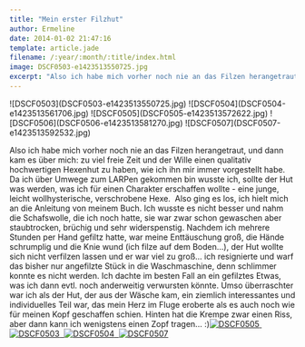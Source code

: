 ```yaml
---
title: "Mein erster Filzhut"
author: Ermeline
date: 2014-01-02 21:47:16
template: article.jade
filename: /:year/:month/:title/index.html
image: DSCF0503-e1423513550725.jpg
excerpt: "Also ich habe mich vorher noch nie an das Filzen herangetraut, und dann kam es über mich: zu viel freie Zeit und der Wille einen qualitativ hochwertigen Hexenhut zu haben, wie ich ihn mir immer vorgestellt habe... denkste..."
---
```


<div id='slides' class='slideshow'>
![DSCF0503](DSCF0503-e1423513550725.jpg)
![DSCF0504](DSCF0504-e1423513561706.jpg)
![DSCF0505](DSCF0505-e1423513572622.jpg)
![DSCF0506](DSCF0506-e1423513581270.jpg)
![DSCF0507](DSCF0507-e1423513592532.jpg)
</div>

Also ich habe mich vorher noch nie an das Filzen herangetraut, und dann
kam es über mich: zu viel freie Zeit und der Wille einen qualitativ
hochwertigen Hexenhut zu haben, wie ich ihn mir immer vorgestellt habe.
Da ich über Umwege zum LARPen gekommen bin wusste ich, sollte der Hut
was werden, was ich für einen Charakter erschaffen wollte - eine junge,
leicht wollhysterische, verschrobene Hexe.  Also ging es los, ich hielt
mich an die Anleitung von meinem Buch. Ich wusste es nicht besser und
nahm die Schafswolle, die ich noch hatte, sie war zwar schon gewaschen
aber staubtrocken, brüchig und sehr widerspenstig. Nachdem ich mehrere
Stunden per Hand gefiltz hatte, war meine Enttäuschung groß, die Hände
schrumplig und die Knie wund (ich filze auf dem Boden...), der Hut
wollte sich nicht verfilzen lassen und er war viel zu groß... ich
resignierte und warf das bisher nur angefilzte Stück in die
Waschmaschine, denn schlimmer konnte es nicht werden. Ich dachte im
besten Fall an ein gefilztes Etwas, was ich dann evtl. noch anderweitig
verwursten könnte. Umso überraschter war ich als der Hut, der aus der
Wäsche kam, ein ziemlich interessantes und individuelles Teil war, das
mein Herz im Fluge eroberte als es auch noch wie für meinen Kopf
geschaffen schien. Hinten hat die Krempe zwar einen Riss, aber dann kann
ich wenigstens einen Zopf tragen...
:)[![DSCF0505](DSCF0505-e1388699000678-225x300.jpg)](DSCF0505-e1388699000678.jpg)[ 
![DSCF0503](DSCF0503-e1388698971785-225x300.jpg)](DSCF0503-e1388698971785.jpg)[ 
![DSCF0504](DSCF0504-e1388698934106-225x300.jpg)](DSCF0504-e1388698934106.jpg)[ 
![DSCF0507](DSCF0507-e1388699023908-225x300.jpg)](DSCF0507-e1388699023908.jpg)
